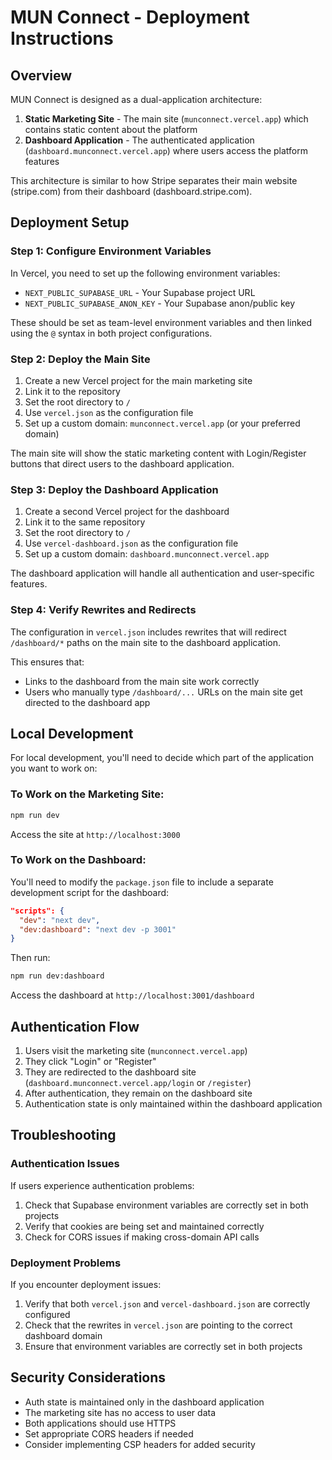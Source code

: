 # MUN Connect - Deployment Instructions

## Overview

MUN Connect is designed as a dual-application architecture:

1. **Static Marketing Site** - The main site (`munconnect.vercel.app`) which contains static content about the platform
2. **Dashboard Application** - The authenticated application (`dashboard.munconnect.vercel.app`) where users access the platform features

This architecture is similar to how Stripe separates their main website (stripe.com) from their dashboard (dashboard.stripe.com).

## Deployment Setup

### Step 1: Configure Environment Variables

In Vercel, you need to set up the following environment variables:

- `NEXT_PUBLIC_SUPABASE_URL` - Your Supabase project URL
- `NEXT_PUBLIC_SUPABASE_ANON_KEY` - Your Supabase anon/public key

These should be set as team-level environment variables and then linked using the `@` syntax in both project configurations.

### Step 2: Deploy the Main Site

1. Create a new Vercel project for the main marketing site
2. Link it to the repository
3. Set the root directory to `/`
4. Use `vercel.json` as the configuration file
5. Set up a custom domain: `munconnect.vercel.app` (or your preferred domain)

The main site will show the static marketing content with Login/Register buttons that direct users to the dashboard application.

### Step 3: Deploy the Dashboard Application

1. Create a second Vercel project for the dashboard
2. Link it to the same repository
3. Set the root directory to `/`
4. Use `vercel-dashboard.json` as the configuration file
5. Set up a custom domain: `dashboard.munconnect.vercel.app`

The dashboard application will handle all authentication and user-specific features.

### Step 4: Verify Rewrites and Redirects

The configuration in `vercel.json` includes rewrites that will redirect `/dashboard/*` paths on the main site to the dashboard application. 

This ensures that:
- Links to the dashboard from the main site work correctly
- Users who manually type `/dashboard/...` URLs on the main site get directed to the dashboard app

## Local Development

For local development, you'll need to decide which part of the application you want to work on:

### To Work on the Marketing Site:

```bash
npm run dev
```

Access the site at `http://localhost:3000`

### To Work on the Dashboard:

You'll need to modify the `package.json` file to include a separate development script for the dashboard:

```json
"scripts": {
  "dev": "next dev",
  "dev:dashboard": "next dev -p 3001"
}
```

Then run:

```bash
npm run dev:dashboard
```

Access the dashboard at `http://localhost:3001/dashboard`

## Authentication Flow

1. Users visit the marketing site (`munconnect.vercel.app`)
2. They click "Login" or "Register"
3. They are redirected to the dashboard site (`dashboard.munconnect.vercel.app/login` or `/register`)
4. After authentication, they remain on the dashboard site
5. Authentication state is only maintained within the dashboard application

## Troubleshooting

### Authentication Issues

If users experience authentication problems:

1. Check that Supabase environment variables are correctly set in both projects
2. Verify that cookies are being set and maintained correctly
3. Check for CORS issues if making cross-domain API calls

### Deployment Problems

If you encounter deployment issues:

1. Verify that both `vercel.json` and `vercel-dashboard.json` are correctly configured
2. Check that the rewrites in `vercel.json` are pointing to the correct dashboard domain
3. Ensure that environment variables are correctly set in both projects

## Security Considerations

- Auth state is maintained only in the dashboard application
- The marketing site has no access to user data
- Both applications should use HTTPS
- Set appropriate CORS headers if needed
- Consider implementing CSP headers for added security 
